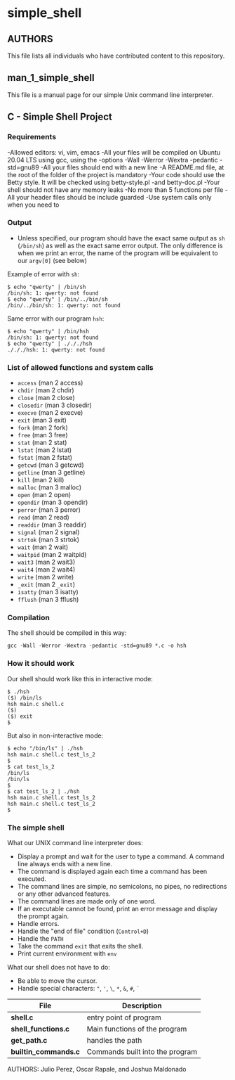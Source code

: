 # simple_shell
## AUTHORS
This file lists all individuals who have contributed content to this repository.
## man_1_simple_shell
This file is a manual page for our simple Unix command line interpreter.
## C - Simple Shell Project
### Requirements
-Allowed editors: vi, vim, emacs
-All your files will be compiled on Ubuntu 20.04 LTS using gcc, using the
-options -Wall -Werror -Wextra -pedantic -std=gnu89
-All your files should end with a new line
-A README.md file, at the root of the folder of the project is mandatory
-Your code should use the Betty style. It will be checked using betty-style.pl
-and betty-doc.pl
-Your shell should not have any memory leaks
-No more than 5 functions per file
-All your header files should be include guarded
-Use system calls only when you need to
### Output
- Unless specified, our program should have the exact same output as `sh` (`/bin/sh`) as well as the exact same error output. The only difference is when we print an error, the name of the program will be equivalent to our `argv[0]` (see below)

Example of error with `sh`:
```
$ echo "qwerty" | /bin/sh
/bin/sh: 1: qwerty: not found
$ echo "qwerty" | /bin/../bin/sh
/bin/../bin/sh: 1: qwerty: not found
```
Same error with our program `hsh`:
```
$ echo "qwerty" | /bin/hsh
/bin/sh: 1: qwerty: not found
$ echo "qwerty" | ./././hsh
./././hsh: 1: qwerty: not found
```
### List of allowed functions and system calls
- `access` (man 2 access)
- `chdir` (man 2 chdir)
- `close` (man 2 close)
- `closedir` (man 3 closedir)
- `execve` (man 2 execve)
- `exit` (man 3 exit)
- `fork` (man 2 fork)
- `free` (man 3 free)
- `stat` (man 2 stat)
- `lstat` (man 2 lstat)
- `fstat` (man 2 fstat)
- `getcwd` (man 3 getcwd)
- `getline` (man 3 getline)
- `kill` (man 2 kill)
- `malloc` (man 3 malloc)
- `open` (man 2 open)
- `opendir` (man 3 opendir)
- `perror` (man 3 perror)
- `read` (man 2 read)
- `readdir` (man 3 readdir)
- `signal` (man 2 signal)
- `strtok` (man 3 strtok)
- `wait` (man 2 wait)
- `waitpid` (man 2 waitpid)
- `wait3` (man 2 wait3)
- `wait4` (man 2 wait4)
- `write` (man 2 write)
- `_exit` (man 2 `_exit`)
- `isatty` (man 3 isatty)
- `fflush` (man 3 fflush)
### Compilation
The shell should be compiled in this way:
```
gcc -Wall -Werror -Wextra -pedantic -std=gnu89 *.c -o hsh
```
### How it should work
Our shell should work like this in interactive mode:
```
$ ./hsh
($) /bin/ls
hsh main.c shell.c
($)
($) exit
$
```
But also in non-interactive mode:
```
$ echo "/bin/ls" | ./hsh
hsh main.c shell.c test_ls_2
$
$ cat test_ls_2
/bin/ls
/bin/ls
$
$ cat test_ls_2 | ./hsh
hsh main.c shell.c test_ls_2
hsh main.c shell.c test_ls_2
$
```
### The simple shell
What our UNIX command line interpreter does:
- Display a prompt and wait for the user to type a command. A command line always ends with a new line.
- The command is displayed again each time a command has been executed.
- The command lines are simple, no semicolons, no pipes, no redirections or any other advanced features.
- The command lines are made only of one word.
- If an executable cannot be found, print an error message and display the prompt again.
- Handle errors.
- Handle the "end of file" condition (`Control+D`)
- Handle the `PATH`
- Take the command `exit` that exits the shell.
- Print current environment with `env`

What our shell does not have to do:
- Be able to move the cursor.
- Handle special characters: `"`, `'`, `\`, `*`, `&`, `#`, `` ` ``

| **File**  | **Description** |
| ------------- | ------------- |
| **shell.c**  | entry point of program  |
| **shell_functions.c**  | Main functions of the program  |
| **get_path.c** | handles the path |
| **builtin_commands.c** | Commands built into the program |

AUTHORS: Julio Perez, Oscar Rapale, and Joshua Maldonado